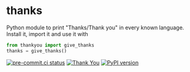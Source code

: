 # thanks
Python module to print "Thanks/Thank you" in every known language.
Install it, import it and use it with
```python
from thankyou import give_thanks
thanks = give_thanks()
```

[![pre-commit.ci status](https://results.pre-commit.ci/badge/github/mariofix/thankyou/main.svg)](https://results.pre-commit.ci/latest/github/mariofix/thankyou/main) [![Thank You](https://github.com/mariofix/thankyou/actions/workflows/tests.yml/badge.svg)](https://github.com/mariofix/thankyou/actions/workflows/tests.yml)
[![PyPI version](https://badge.fury.io/py/thankyou.svg)](https://badge.fury.io/py/thankyou)

